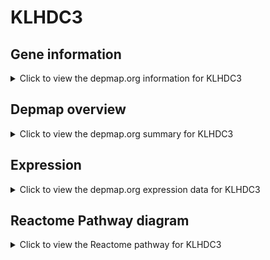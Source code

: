 <h1>KLHDC3</h1>

<h2>Gene information</h2>
<details>
  <summary>Click to view the depmap.org information for KLHDC3</summary>
  <p><a href="https://depmap.org/portal/gene/KLHDC3?tab=about" target="_BLANK">Open page in a new tab...</a></p>
  <iframe src="https://depmap.org/portal/gene/KLHDC3?tab=about" style="border:none;width:100%;height:800px"></iframe>
</details>

<h2>Depmap overview</h2>
<details>
  <summary>Click to view the depmap.org summary for KLHDC3</summary>
  <p><a href="https://depmap.org/portal/gene/KLHDC3?tab=overview" target="_BLANK">Open page in a new tab...</a></p>
  <iframe src="https://depmap.org/portal/gene/KLHDC3?tab=overview" style="border:none;width:100%;height:800px"></iframe>
</details>

<h2>Expression</h2>
<details>
  <summary>Click to view the depmap.org expression data for KLHDC3</summary>
  <p><a href="https://depmap.org/portal/gene/KLHDC3?tab=characterization" target="_BLANK">Open page in a new tab...</a></p>
  <iframe src="https://depmap.org/portal/gene/KLHDC3?tab=characterization" style="border:none;width:100%;height:800px"></iframe>
</details>



<h2>Reactome Pathway diagram</h2>
<details>
  <summary>Click to view the Reactome pathway for KLHDC3</summary>
  <p><a href="https://reactome.org/PathwayBrowser/#/R-HSA-381038" target="_BLANK">Open page in a new tab...</a></p>
  <p>XBP1(S) activates chaperone genes</p>
<iframe src="https://reactome.org/PathwayBrowser/#/R-HSA-381038" style="border:none;width:100%;height:800px"></iframe>
</details>



